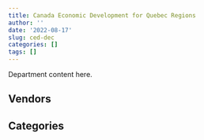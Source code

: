 ```yaml
---
title: Canada Economic Development for Quebec Regions
author: ''
date: '2022-08-17'
slug: ced-dec
categories: []
tags: []
---
```


<script src="/rmarkdown-libs/htmlwidgets/htmlwidgets.js"></script>
<link href="/rmarkdown-libs/datatables-css/datatables-crosstalk.css" rel="stylesheet" />
<script src="/rmarkdown-libs/datatables-binding/datatables.js"></script>
<script src="/rmarkdown-libs/jquery/jquery-3.6.0.min.js"></script>
<link href="/rmarkdown-libs/dt-core-bootstrap/css/dataTables.bootstrap.min.css" rel="stylesheet" />
<link href="/rmarkdown-libs/dt-core-bootstrap/css/dataTables.bootstrap.extra.css" rel="stylesheet" />
<script src="/rmarkdown-libs/dt-core-bootstrap/js/jquery.dataTables.min.js"></script>
<script src="/rmarkdown-libs/dt-core-bootstrap/js/dataTables.bootstrap.min.js"></script>
<link href="/rmarkdown-libs/crosstalk/css/crosstalk.min.css" rel="stylesheet" />
<script src="/rmarkdown-libs/crosstalk/js/crosstalk.min.js"></script>
<script src="/rmarkdown-libs/htmlwidgets/htmlwidgets.js"></script>
<link href="/rmarkdown-libs/datatables-css/datatables-crosstalk.css" rel="stylesheet" />
<script src="/rmarkdown-libs/datatables-binding/datatables.js"></script>
<script src="/rmarkdown-libs/jquery/jquery-3.6.0.min.js"></script>
<link href="/rmarkdown-libs/dt-core-bootstrap/css/dataTables.bootstrap.min.css" rel="stylesheet" />
<link href="/rmarkdown-libs/dt-core-bootstrap/css/dataTables.bootstrap.extra.css" rel="stylesheet" />
<script src="/rmarkdown-libs/dt-core-bootstrap/js/jquery.dataTables.min.js"></script>
<script src="/rmarkdown-libs/dt-core-bootstrap/js/dataTables.bootstrap.min.js"></script>
<link href="/rmarkdown-libs/crosstalk/css/crosstalk.min.css" rel="stylesheet" />
<script src="/rmarkdown-libs/crosstalk/js/crosstalk.min.js"></script>

Department content here.

## Vendors

<div id="htmlwidget-1" style="width:100%;height:auto;" class="datatables html-widget"></div>
<script type="application/json" data-for="htmlwidget-1">{"x":{"style":"bootstrap","filter":"none","vertical":false,"data":[["<a href=\"/vendors/adga_group/\">ADGA GROUP<\/a>","<a href=\"/vendors/advanced_business_interiors/\">ADVANCED BUSINESS INTERIORS<\/a>","<a href=\"/vendors/altis_human_resources/\">ALTIS HUMAN RESOURCES<\/a>","<a href=\"/vendors/bell_canada/\">BELL CANADA<\/a>","<a href=\"/vendors/bp_m_government_im_it_consulting/\">BP M GOVERNMENT IM IT CONSULTING<\/a>","<a href=\"/vendors/canadian_corps_of_commissionaires/\">CANADIAN CORPS OF COMMISSIONAIRES<\/a>","<a href=\"/vendors/cbci_telecom/\">CBCI TELECOM<\/a>","<a href=\"/vendors/cdw_canada/\">CDW CANADA<\/a>","<a href=\"/vendors/cedrom_sni/\">CEDROM SNI<\/a>","<a href=\"/vendors/cnw_group/\">CNW GROUP<\/a>","<a href=\"/vendors/cofomo/\">COFOMO<\/a>","<a href=\"/vendors/deloitte_and_touche/\">DELOITTE AND TOUCHE<\/a>","<a href=\"/vendors/fast_track_staffing/\">FAST TRACK STAFFING<\/a>","<a href=\"/vendors/freebalance/\">FREEBALANCE<\/a>","<a href=\"/vendors/gartner/\">GARTNER<\/a>","<a href=\"/vendors/global_knowledge/\">GLOBAL KNOWLEDGE<\/a>","<a href=\"/vendors/kpmg/\">KPMG<\/a>","<a href=\"/vendors/lionbridge/\">LIONBRIDGE<\/a>","<a href=\"/vendors/maxsys_staffing_and_consulting/\">MAXSYS STAFFING AND CONSULTING<\/a>","<a href=\"/vendors/microsoft_canada/\">MICROSOFT CANADA<\/a>","<a href=\"/vendors/morneau_shepell/\">MORNEAU SHEPELL<\/a>","<a href=\"/vendors/nisha_techonologies/\">NISHA TECHONOLOGIES<\/a>","<a href=\"/vendors/oracle_canada/\">ORACLE CANADA<\/a>","<a href=\"/vendors/pattison_sign_group/\">PATTISON SIGN GROUP<\/a>","<a href=\"/vendors/printers_plus/\">PRINTERS PLUS<\/a>","<a href=\"/vendors/procom_consultants/\">PROCOM CONSULTANTS<\/a>","<a href=\"/vendors/prosci_canada/\">PROSCI CANADA<\/a>","<a href=\"/vendors/sap/\">SAP<\/a>","<a href=\"/vendors/softchoice/\">SOFTCHOICE<\/a>","<a href=\"/vendors/softsim_technologies/\">SOFTSIM TECHNOLOGIES<\/a>","<a href=\"/vendors/solotech/\">SOLOTECH<\/a>","<a href=\"/vendors/teknion/\">TEKNION<\/a>","<a href=\"/vendors/telus_canada/\">TELUS CANADA<\/a>","<a href=\"/vendors/teramach_technologies/\">TERAMACH TECHNOLOGIES<\/a>","<a href=\"/vendors/toyota_canada/\">TOYOTA CANADA<\/a>","<a href=\"/vendors/xerox/\">XEROX<\/a>"],[null,"$  24,892.09",null,null,"$  22,365.00","$  88,364.72","$  69,138.57",null,"$  44,972.35","$  28,743.76","$ 105,719.99",null,null,"$ 341,970.16","$ 152,663.46",null,"$  72,652.07","$  47,165.26",null,"$  13,482.56",null,null,"$ 210,263.86","$  30,005.68","$  19,448.03","$  82,527.55",null,null,"$   4,666.93",null,"$ 441,011.28",null,"$  31,219.12",null,null,"$  24,993.13"],[null,null,"$  22,987.00",null,null,"$  97,324.49",null,null,"$  49,749.76","$  28,226.36",null,"$  24,995.57",null,"$ 256,158.16","$ 232,893.24","$  23,891.81",null,"$  11,354.01",null,"$ 109,175.52",null,"$  58,344.75","$ 212,275.42",null,"$  34,416.39","$  91,452.48",null,null,"$  25,664.89",null,"$  84,947.08",null,"$   6,334.31",null,null,"$   2,117.78"],[null,null,null,"$  67,000.88",null,"$ 151,431.06","$  32,303.58",null,"$  53,871.45","$  29,840.43",null,null,null,"$ 315,698.23","$ 318,869.16",null,null,null,"$  16,256.14","$ 204,841.71",null,"$ 214,450.59","$  30,018.23",null,"$  47,653.70","$ 107,961.14","$  59,816.32","$  17,470.45","$  30,797.89","$  11,486.00","$ 132,469.33","$  14,529.36",null,null,"$  51,330.79","$  13,107.15"],["$  10,509.00",null,null,"$ 273,648.26",null,"$ 187,923.18",null,"$     389.63","$  45,737.47","$  26,407.46",null,"$  28,743.75","$  39,945.50","$ 234,313.33","$ 185,420.08",null,null,null,null,"$ 135,987.80","$  17,556.68","$   8,743.01","$ 251,068.58",null,null,"$ 107,666.16","$  16,039.01",null,"$      66.38",null,null,null,null,"$  68,122.69",null,null]],"container":"<table class=\"table table-striped table-hover row-border order-column display\">\n  <thead>\n    <tr>\n      <th>Vendor<\/th>\n      <th>2017-2018<\/th>\n      <th>2018-2019<\/th>\n      <th>2019-2020<\/th>\n      <th>2020-2021<\/th>\n    <\/tr>\n  <\/thead>\n<\/table>","options":{"order":[[4,"desc"]],"pageLength":10,"autoWidth":true,"columnDefs":[],"orderClasses":false}},"evals":[],"jsHooks":[]}</script>

## Categories

<div id="htmlwidget-2" style="width:100%;height:auto;" class="datatables html-widget"></div>
<script type="application/json" data-for="htmlwidget-2">{"x":{"style":"bootstrap","filter":"none","vertical":false,"data":[["<a href=\"/categories/1_facilities_and_construction/\">Facilities and construction<\/a>","<a href=\"/categories/10_office_management/\">Office management<\/a>","<a href=\"/categories/2_professional_services/\">Professional services<\/a>","<a href=\"/categories/3_information_technology/\">Information technology<\/a>","<a href=\"/categories/5_transportation_and_logistics/\">Transportation and logistics<\/a>","<a href=\"/categories/6_industrial_products_and_services/\">Industrial products and services<\/a>","<a href=\"/categories/8_security_and_protection/\">Security and protection<\/a>","<a href=\"/categories/9_human_capital/\">Human capital<\/a>"],["$   131,194.23","$    99,583.87","$   524,041.34","$ 1,648,563.83","$    17,246.25","$    52,152.75","$    88,364.72","$    92,293.77"],["$    62,518.21","$    41,521.07","$   477,041.34","$ 1,240,520.81",null,"$    22,003.28","$    97,324.49","$   105,549.65"],["$   185,677.40","$    62,183.06","$   423,060.89","$ 1,423,682.26","$    51,330.79","$    12,007.22","$   151,431.06","$   178,706.32"],[null,"$    16,231.49","$   472,968.22","$ 2,024,318.67",null,null,"$   187,923.18","$   230,327.30"]],"container":"<table class=\"table table-striped table-hover row-border order-column display\">\n  <thead>\n    <tr>\n      <th>Category<\/th>\n      <th>2017-2018<\/th>\n      <th>2018-2019<\/th>\n      <th>2019-2020<\/th>\n      <th>2020-2021<\/th>\n    <\/tr>\n  <\/thead>\n<\/table>","options":{"order":[[4,"desc"]],"pageLength":20,"autoWidth":true,"columnDefs":[],"orderClasses":false,"lengthMenu":[10,20,25,50,100]}},"evals":[],"jsHooks":[]}</script>
